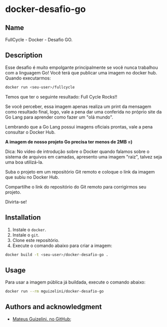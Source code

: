 # docker-desafio-go



## Name
FullCycle - Docker - Desafio GO.

## Description
Esse desafio é muito empolgante principalmente se você nunca trabalhou com a linguagem Go!
Você terá que publicar uma imagem no docker hub. Quando executarmos:
```bash
docker run <seu-user>/fullcycle
```
Temos que ter o seguinte resultado: Full Cycle Rocks!!

Se você perceber, essa imagem apenas realiza um print da mensagem como resultado final, logo, vale a pena dar uma conferida no próprio site da Go Lang para aprender como fazer um "olá mundo".

Lembrando que a Go Lang possui imagens oficiais prontas, vale a pena consultar o Docker Hub.

**A imagem de nosso projeto Go precisa ter menos de 2MB =)**

Dica: No vídeo de introdução sobre o Docker quando falamos sobre o sistema de arquivos em camadas, apresento uma imagem "raiz", talvez seja uma boa utilizá-la.

Suba o projeto em um repositório Git remoto e coloque o link da imagem que subiu no Docker Hub.

Compartilhe o link do repositório do Git remoto para corrigirmos seu projeto.

Divirta-se!

## Installation
1. Instale o `docker`.
2. Instale o `git`.
3. Clone este repositório.
4. Execute o comando abaixo para criar a imagem:
```bash
docker build -t <seu-user>/docker-desafio-go .
```

## Usage
Para usar a imagem pública já buildada, execute o comando abaixo:
```bash
docker run --rm mguizelini/docker-desafio-go
```

## Authors and acknowledgment
- [Mateus Guizelini. no GitHub](https://github.com/mateus-prog);

